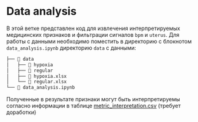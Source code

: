 # Data analysis

В этой ветке представлен код для извлечения интерпретируемых медицинских признаков и фильтрации сигналов `bpm` и `uterus`. Для работы с данными необходимо поместить в директорию с блокнотом `data_analysis.ipynb` директорию `data` с данными:

```bash
├── 📁 data
│   ├── 📁 hypoxia
│   ├── 📁 regular
│   ├── 📄 hypoxia.xlsx
│   └── 📄 regular.xlsx
└── 📄 data_analysis.ipynb
```

Полученные в результате признаки могут быть интерпретируемы согласно информации в таблице [metric_interpretation.csv](metric_interpretation.csv) (требует доработки)